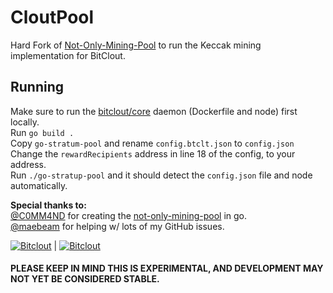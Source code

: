 # CloutPool

Hard Fork of [Not-Only-Mining-Pool](https://github.com/mining-pool/not-only-mining-pool) to run the Keccak mining implementation for BitClout.

## Running
Make sure to run the [bitclout/core](https://github.com/bitclout/core) daemon (Dockerfile and node) first locally. \
Run `go build .` \
Copy `go-stratum-pool` and rename `config.btclt.json` to `config.json` \
Change the `rewardRecipients` address in line 18 of the config, to your address. \
Run `./go-stratup-pool` and it should detect the `config.json` file and node automatically.

**Special thanks to:** \
[@C0MM4ND](https://github.com/C0MM4ND) for creating the [not-only-mining-pool](https://github.com/mining-pool/not-only-mining-pool) in go. \
[@maebeam](https://github.com/maebeam) for helping w/ lots of my GitHub issues.


[![Bitclout](https://img.shields.io/badge/-Follow%20me%20on%20BitClout-red)](https://bitclout.com/u/AMKN) | [![Bitclout](https://img.shields.io/badge/-Follow%20CloutPool%20on%20BitClout-Yellow)](https://bitclout.com/u/CloutPool)

#### PLEASE KEEP IN MIND THIS IS EXPERIMENTAL, AND DEVELOPMENT MAY NOT YET BE CONSIDERED STABLE.
